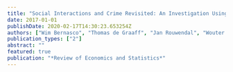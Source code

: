 ```yaml
---
title: "Social Interactions and Crime Revisited: An Investigation Using Individual Offender Rates"
date: 2017-01-01
publishDate: 2020-02-17T14:30:23.653254Z
authors: ["Wim Bernasco", "Thomas de Graaff", "Jan Rouwendal", "Wouter Steenbeek"]
publication_types: ["2"]
abstract: ""
featured: true
publication: "*Review of Economics and Statistics*"
---
```


